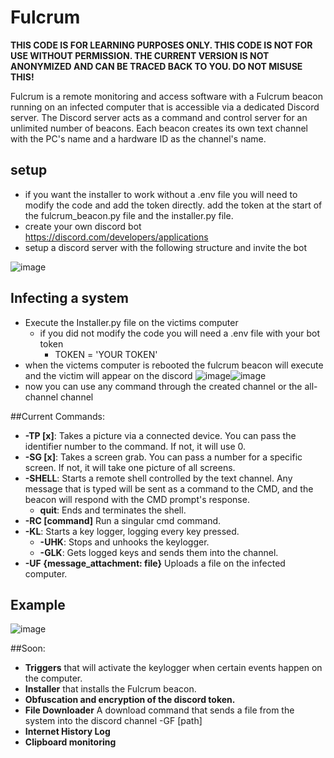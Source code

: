 # Fulcrum
**THIS CODE IS FOR LEARNING PURPOSES ONLY. THIS CODE IS NOT FOR USE WITHOUT PERMISSION. THE CURRENT VERSION IS NOT ANONYMIZED AND CAN BE TRACED BACK TO YOU. DO NOT MISUSE THIS!**

Fulcrum is a remote monitoring and access software with a Fulcrum beacon running on an infected computer that is accessible via a dedicated Discord server. The Discord server acts as a command and control server for an unlimited number of beacons. Each beacon creates its own text channel with the PC's name and a hardware ID as the channel's name.

## setup
- if you want the installer to work without a .env file you will need to modify the code and add the token directly. add the token at the start of the fulcrum_beacon.py file and the installer.py file.
- create your own discord bot https://discord.com/developers/applications
- setup a discord server with the following structure and invite the bot
  
![image](https://github.com/user-attachments/assets/c5ecaac9-9e8d-4ba2-b3e6-b98066d3c38b)


## Infecting a system
- Execute the Installer.py file on the victims computer
  - if you did not modify the code you will need a .env file with your bot token
      - TOKEN = 'YOUR TOKEN'
- when the victems computer is rebooted the fulcrum beacon will execute and the victim will appear on the discord
![image](https://github.com/user-attachments/assets/00af552b-57f7-4d3a-b14a-4fe0e6783ba9)![image](https://github.com/user-attachments/assets/f5adfc95-d592-4368-8305-7a9a06009580)
- now you can use any command through the created channel or the all-channel channel

##Current Commands:
- **-TP [x]**: Takes a picture via a connected device. You can pass the identifier number to the command. If not, it will use 0.
- **-SG [x]**: Takes a screen grab. You can pass a number for a specific screen. If not, it will take one picture of all screens.
- **-SHELL**: Starts a remote shell controlled by the text channel. Any message that is typed will be sent as a command to the CMD, and the beacon will respond with the CMD prompt's response.
  - **quit**: Ends and terminates the shell.
- **-RC [command]** Run a singular cmd command.
- **-KL**: Starts a key logger, logging every key pressed.
  - **-UHK**: Stops and unhooks the keylogger.
  - **-GLK**: Gets logged keys and sends them into the channel.
- **-UF {message_attachment: file}** Uploads a file on the infected computer.

## Example
![image](https://github.com/user-attachments/assets/b16d0622-d443-426e-b908-e6943029c2d3)


##Soon:
- **Triggers** that will activate the keylogger when certain events happen on the computer.
- **Installer** that installs the Fulcrum beacon.
- **Obfuscation and encryption of the discord token.**
- **File Downloader** A download command that sends a file from the system into the discord channel -GF [path]
- **Internet History Log**
- **Clipboard monitoring**

